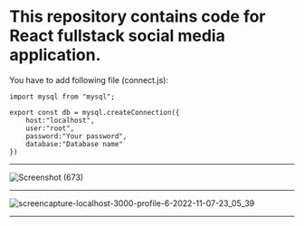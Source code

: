 # This repository contains code for React fullstack social media application.

You have to add following file (connect.js):
````
import mysql from "mysql";

export const db = mysql.createConnection({
    host:"localhost", 
    user:"root", 
    password:"Your password", 
    database:"Database name"
})
````
****
![Screenshot (673)](https://user-images.githubusercontent.com/70688937/200390703-3153df8a-9a05-4618-9d26-e9186e4a15b7.png)
****
![screencapture-localhost-3000-profile-6-2022-11-07-23_05_39](https://user-images.githubusercontent.com/70688937/200392835-326be63f-1035-4173-9bca-e78f2a606698.png)
****

